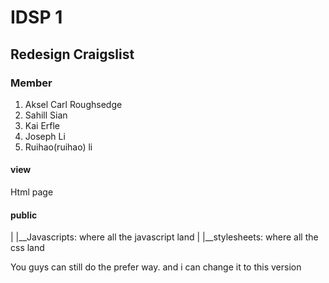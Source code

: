 # IDSP 1

## Redesign Craigslist

### Member

1. Aksel Carl Roughsedge
2. Sahill Sian
3. Kai Erfle
4. Joseph Li
5. Ruihao(ruihao) li


#### view
Html page

#### public
|
|__Javascripts: where all the javascript land
|
|__stylesheets: where all the css land

You guys can still do the prefer way. and i can change it to this version

